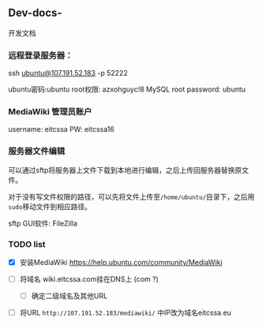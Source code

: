 ## Dev-docs-
开发文档

### 远程登录服务器：
ssh ubuntu@107.191.52.183 -p 52222

ubuntu密码:ubuntu
root权限: azxohguyc!8
MySQL root password: ubuntu

### MediaWiki 管理员账户
username: eitcssa
PW: eitcssa16

### 服务器文件编辑
可以通过sftp将服务器上文件下载到本地进行编辑，之后上传回服务器替换原文件。

对于没有写文件权限的路径，可以先将文件上传至`/home/ubuntu/`目录下，之后用`sudo`移动文件到相应路径。

sftp GUI软件: FileZilla

### TODO list 
- [x] 安装MediaWiki https://help.ubuntu.com/community/MediaWiki
- [ ] 将域名 wiki.eitcssa.com挂在DNS上 (com ?)
  - [ ] 确定二级域名及其他URL
- [ ] 将URL `http://107.191.52.183/mediawiki/` 中IP改为域名eitcssa.eu


